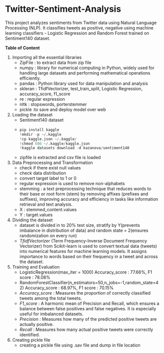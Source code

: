 # Twitter-Sentiment-Analysis
This project analyzes sentiments from Twitter data using Natural Language Processing (NLP). It classifies tweets as positive, negative using machine learning classifiers - Logistic Regression and Random Forest trained on Sentiment140 dataset.

**Table of Content**

1. Importing all the essential libraries
    - ZipFile : to extract data from zip file
    - numpy : library for numerical computing in Python, widely used for handling large datasets and performing mathematical operations efficiently.
    - pandas : Python library used for data manipulation and analysis
    - skleran : TfidfVectorizer, test_train_split, Logistic Regression, accuracy_score, f1_score
    - re : regular expression
    - nltk : stopswords, porterstemmer
    - pickle :to save and deploy model over web
2. Loading the dataset
    - Sentiment140 dataset
    - ```python
      pip install kaggle
      !mkdir -p ~/.kaggle
      !cp kaggle.json ~/.kaggle/
      !chmod 600 ~/.kaggle/kaggle.json
      !kaggle datasets download -d kazanova/sentiment140
    - zipfile is extracted and csv file is loaded
3. Data Preprocessing and Transformation
    - check if there exist null values
    - check data distribution
    - convert target label to 1 or 0
    - regular expression is used to remove non-alphabets
    - stemming : a text preprocessing technique that reduces words to their base or root form (stem) by removing affixes (prefixes and suffixes), improving accuracy and efficiency in tasks like information retrieval and text analysis.
    - X : stemmed_content.values
    - Y : target.values
4. Dividing the dataset
    - dataset is divided in to 20% test size, stratify by Y(prevents imbalance in distribution of data) and random state = 2(ensures randomization on every run)
    - _TfidfVectorizer_ (Term Frequency-Inverse Document Frequency Vectorizer) from Scikit-learn is used to convert textual data (tweets) into numerical features for machine learning models. It assigns importance to words based on their frequency in a tweet and across the dataset.
5. Training and Evaluation
    - LogisticRegression(max_iter = 1000) Accuracy_score : 77.66%, F1 score : 78.08%
    - RandomForestClassifier(n_estimators=50,n_jobs=-1,random_state=42) Accuracy_score : 68.97%, F1 score : 70.15%
    - _Accuracy_score_ : Measures the proportion of correctly classified tweets among the total tweets.
    - _F1_score_ : A harmonic mean of Precision and Recall, which ensures a balance between false positives and false negatives. It is especially useful for imbalanced datasets.
    - _Precision_ : Measures how many of the predicted positive tweets are actually positive.
    - _Recall_ : Measures how many actual positive tweets were correctly identified.
7. Creating pickle file
   - creating a pickle file using .sav file and dump in file location
